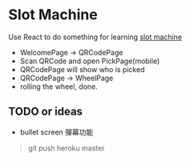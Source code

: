 # Slot Machine

Use React to do something for learning [slot machine](https://radiant-bayou-28548.herokuapp.com/)

- WelcomePage -> QRCodePage
- Scan QRCode and open PickPage(mobile)
- QRCodePage will show who is picked
- QRCodePage -> WheelPage
- rolling the wheel, done.

## TODO or ideas

- bullet screen 彈幕功能

> git push heroku master
